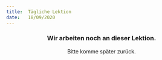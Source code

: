```yaml
---
title:  Tägliche Lektion
date:   18/09/2020
---
```


### <center>Wir arbeiten noch an dieser Lektion.</center>
<center>Bitte komme später zurück.</center>